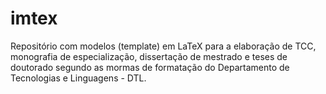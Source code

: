 # imtex
Repositório com modelos (template) em LaTeX para a elaboração de TCC, monografia de especialização, dissertação de mestrado e teses de doutorado segundo as mormas de formatação do Departamento de Tecnologias e Linguagens - DTL.

